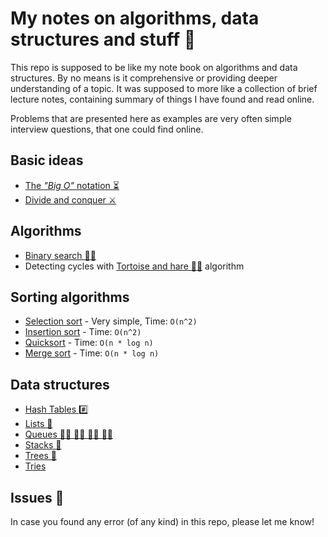 # My notes on algorithms, data structures and stuff 🙈

This repo is supposed to be like my note book on algorithms and data structures. By no means is it
comprehensive or providing deeper understanding of a topic. It was supposed to more like a
collection of brief lecture notes, containing summary of things I have found and read online.

Problems that are presented here as examples are very often simple interview questions, that one
could find online.

## Basic ideas

- [The _"Big O"_ notation ⏳](./BigO.md)
- [Divide and conquer ⚔️](./DivideAndConquer.md)

## Algorithms

- [Binary search 🕵️‍♂️](./binary-search/README.md)
- Detecting cycles with [Tortoise and hare 🐢🐇](./tortoise-and-hare/README.md) algorithm

## Sorting algorithms

- [Selection sort](./sorting/selection-sort/SelectionSort.md) - Very simple, Time: `O(n^2)`
- [Insertion sort](./sorting/insertion-sort/README.md) - Time: `O(n^2)`
- [Quicksort](./sorting/quicksort/README.md) - Time: `O(n * log n)`
- [Merge sort](./sorting/merge-sort/README.md) - Time: `O(n * log n)`

## Data structures

- [Hash Tables #️⃣](./data-structures/HashTable/README.md)
- [Lists 🔗](./data-structures/List/README.md)
- [Queues 🚶‍♂️ 🚶‍♂️ 🚶‍♂️ 🚶‍♂️](./data-structures/Queue/README.md)
- [Stacks 🥞](./data-structures/Stack/README.md)
- [Trees 🌳](./data-structures/Trees/README.md)
- [Tries](./data-structures/Tries/README.md)

## Issues 🤕

In case you found any error (of any kind) in this repo, please let me know!
